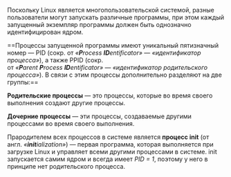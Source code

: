
Поскольку Linux является многопользовательской системой, разные пользователи могут запускать различные программы, при этом каждый запущенный экземпляр программы должен быть однозначно идентифицирован ядром.

==Процессы запущенной программы имеют уникальный пятизначный номер — PID (сокр. от _«**P**rocess **ID**entificator»_ — _«идентификатор процесса»_), а также PPID (сокр. от _«**P**arent **P**rocess **ID**entificator»_ — _«идентификатор родительского процесса»_). В связи с этим процессы дополнительно разделяют на две группы:==

**Родительские процессы** — это процессы, которые во время своего выполнения создают другие процессы.

**Дочерние процессы** — эти процессы, создаваемые другими процессами во время своего выполнения.

Прародителем всех процессов в системе является **процесс init** (от англ. _«**init**ialization»_) — первая программа, которая выполняется при загрузке Linux и управляет всеми другими процессами в системе. init запускается самим ядром и всегда имеет _PID = 1_, поэтому у него в принципе нет родительского процесса.